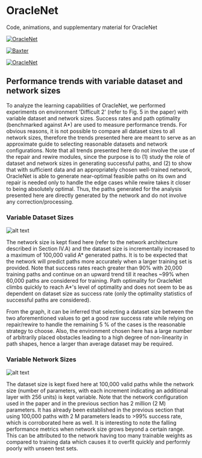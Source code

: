 # OracleNet
Code, animations, and supplementary material for OracleNet 


[![OracleNet](https://img.youtube.com/vi/2KYesBrx2kk/0.jpg)](https://youtu.be/2KYesBrx2kk "OracleNet")

[![Baxter](https://img.youtube.com/vi/a440JJRSzy4/0.jpg)](https://youtu.be/a440JJRSzy4 "OracleNet Baxter Left")

[![OracleNet](https://img.youtube.com/vi/oXUeDx4AHYU/0.jpg)](https://youtu.be/oXUeDx4AHYU "OracleNet Baxter Right")

Performance trends with variable dataset and network sizes
----------------------------------------------------------

To analyze the learning capabilities of OracleNet, we performed experiments on environment 'Difficult 2' (refer to Fig. 5 in the paper) with variable dataset and network sizes. Success rates and path optimality (benchmarked against A*) are used to measure performance trends. For obvious reasons, it is not possible to compare all dataset sizes to all network sizes, therefore the trends presented here are meant to serve as an approximate guide to selecting reasonable datasets and network configurations. Note that all trends presented here do not involve the use of the repair and rewire modules, since the purpose is to (1) study the role of dataset and network sizes in generating successful paths, and (2) to show that with sufficient data and an appropriately chosen well-trained network, OracleNet is able to generate near-optimal feasible paths on its own and repair is needed only to handle the edge cases while rewire takes it closer to being absolutely optimal. Thus, the paths generated for the analysis presented here are directly generated by the network and do not involve any correction/processing. 

### Variable Dataset Sizes ###

![alt text](../master/Trends/trend_po_d.png?raw=true "Dataset Trends")


The network size is kept fixed here (refer to the network architecture described in Section IV.A) and the dataset size is incrementally increased to a maximum of 100,000 valid A* generated paths. It is to be expected that the network will predict paths more accurately when a larger training set is provided. Note that success rates reach greater than 90% with 20,000 training paths and continue on an upward trend till it reaches ~99% when 60,000 paths are considered for training. Path optimality for OracleNet climbs quickly to reach A*'s level of optimality and does not seem to be as dependent on dataset size as success rate (only the optimality statistics of successful paths are considered). 

From the graph, it can be inferred that selecting a dataset size between the two aforementioned values to get a good raw success rate while relying on repair/rewire to handle the remaining 5 % of the cases is the reasonable strategy to choose. Also, the environment chosen here has a large number of arbitrarily placed obstacles leading to a high degree of non-linearity in path shapes, hence a larger than average dataset may be required. 


### Variable Network Sizes ###

![alt text](../master/Trends/trend_po_n.png?raw=true "Network Trends")

The dataset size is kept fixed here at 100,000 valid paths while the network size (number of parameters, with each increment indicating an additional layer with 256 units) is kept variable. Note that the network configuration used in the paper and in the previous section has 2 million (2 M) parameters. It has already been established in the previous section that using 100,000 paths with 2 M parameters leads to >99% success rate, which is corroborated here as well. It is interesting to note the falling performance metrics when network size grows beyond a certain range. This can be attributed to the network having too many trainable weights as compared to training data which causes it to overfit quickly and performly poorly with unseen test sets. 
